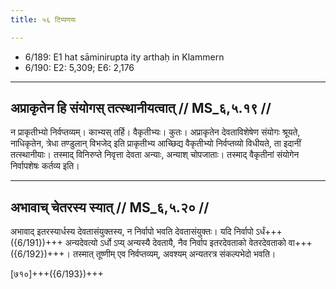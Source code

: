 ```yaml
---
title: ५६ टिप्पणयः

---
```

- 6/189: E1 hat sāminirupta ity arthaḥ in Klammern
- 6/190: E2: 5,309; E6: 2,176

____________________________________________


## अप्राकृतेन हि संयोगस् तत्स्थानीयत्वात् // MS_६,५.१९ //

न प्राकृतीभ्यो निर्वप्तव्यम्। काभ्यस् तर्हि। वैकृतीभ्यः। कुतः। अप्राकृतेन देवताविशेषेण संयोगः श्रूयते, नाधिकृतेन, त्रेधा तण्डुलान् विभजेद् इति प्राकृतीभ्य आच्छिद्य वैकृतीभ्यो निर्वप्तव्यो विधीयते, ता इदानीं तत्स्थानीयाः।
तस्माद् विनिरुप्ते निवृत्ता देवता अन्याः, अन्याश् चोपजाताः। तस्माद् वैकृतीनां संयोगेन निर्वापशेषः कर्तव्य इति।


____________________________________________


## अभावाच् चेतरस्य स्यात् // MS_६,५.२० //

अभावाद् इतरस्यार्धस्य देवतासंयुक्तस्य, न निर्वापो भवति देवतासंयुक्तः। यदि निर्वापो ऽर्धं+++({6/191})+++ अन्यदेवत्यो ऽर्धो ऽप्य् अन्यस्यै देवतायै, नैव निर्वाप इतरदेवताको वेतरदेवताको वा+++({6/192})+++। तस्मात् तूष्णीम् एव निर्वप्तव्यम्, अवश्यम् अन्यतरत्र संकल्पभेदो भवति।

[७१०]+++({6/193})+++
